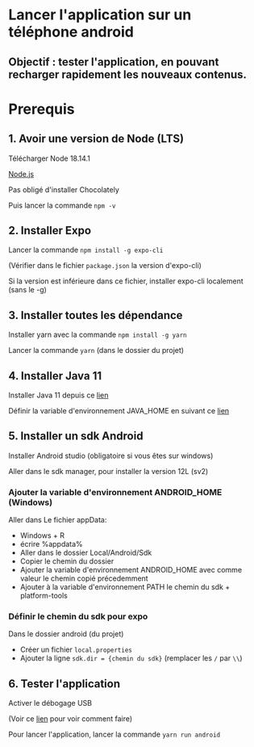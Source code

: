# Lancer l'application sur un téléphone android

## Objectif : tester l'application, en pouvant recharger rapidement les nouveaux contenus.

# Prerequis

## 1. Avoir une version de Node (LTS)

Télécharger Node 18.14.1

[Node.js](https://nodejs.org/en/)

Pas obligé d'installer Chocolately

Puis lancer la commande `npm -v`

## 2. Installer Expo

Lancer la commande `npm install -g expo-cli`

(Vérifier dans le fichier `package.json` la version d'expo-cli)

Si la version est inférieure dans ce fichier, installer expo-cli localement (sans le -g)

## 3. Installer toutes les dépendance

Installer yarn avec la commande `npm install -g yarn`

Lancer la commande `yarn` (dans le dossier du projet)

## 4. Installer Java 11

Installer Java 11 depuis ce [lien](https://www.oracle.com/fr/java/technologies/javase/jdk11-archive-downloads.html)

Définir la variable d'environnement JAVA_HOME en suivant ce [lien](https://confluence.atlassian.com/conf711/setting-the-java_home-variable-in-windows-1044782804.html)

## 5. Installer un sdk Android

Installer Android studio (obligatoire si vous êtes sur windows)

Aller dans le sdk manager, pour installer la version 12L (sv2)

### Ajouter la variable d'environnement ANDROID_HOME (Windows)

Aller dans Le fichier appData:

- Windows + R
- écrire %appdata%
- Aller dans le dossier Local/Android/Sdk
- Copier le chemin du dossier
- Ajouter la variable d'environnement ANDROID_HOME avec comme valeur le chemin copié précedemment
- Ajouter à la variable d'environnement PATH le chemin du sdk + platform-tools

### Définir le chemin du sdk pour expo

Dans le dossier android (du projet)

- Créer un fichier `local.properties`
- Ajouter la ligne `sdk.dir = {chemin du sdk}` (remplacer les `/` par `\\`)

## 6. Tester l'application

Activer le débogage USB

(Voir ce [lien](https://www.frandroid.com/comment-faire/tutoriaux/229753_questcequelemodedebogageusb) pour voir comment faire)

Pour lancer l'application, lancer la commande `yarn run android`
